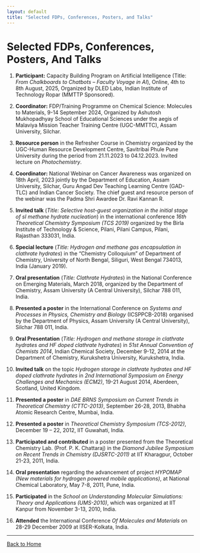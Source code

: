 ```yaml
---
layout: default
title: "Selected FDPs, Conferences, Posters, and Talks"
---
```


# Selected FDPs, Conferences, Posters, And Talks

1. **Participant:** Capacity Building Program on Artificial Intelligence (Title: *From Chalkboards to Chatbots – Faculty Voyage in AI*), Online, 4th to 8th August, 2025, Organized by DLED Labs, Indian Institute of Technology Ropar (MMTTP Sponsored).

2. **Coordinator:** FDP/Training Programme on Chemical Science: Molecules to Materials, 9-14 September 2024, Organized by Ashutosh Mukhopadhyay School of Educational Sciences under the aegis of Malaviya Mission Teacher Training Centre (UGC-MMTTC), Assam University, Silchar.

3. **Resource person** in the Refresher Course in Chemistry organized by the UGC-Human Resource Development Centre, Savitribai Phule Pune University during the period from 21.11.2023 to 04.12.2023. Invited lecture on *Photochemistry*.

4. **Coordinator:** National Webinar on Cancer Awareness was organized on 18th April, 2023 jointly by the Department of Education, Assam University, Silchar, Guru Angad Dev Teaching Learning Centre (GAD-TLC) and Indian Cancer Society. The chief guest and resource person of the webinar was the Padma Shri Awardee Dr. Ravi Kannan R.

5. **Invited talk** (*Title:* *Selective host-guest organization in the initial stage of sI methane hydrate nucleation*) in the international conference *16th Theoretical Chemistry Symposium (TCS 2019)* organized by the Birla Institute of Technology & Science, Pilani, Pilani Campus, Pilani, Rajasthan 333031, India.

6. **Special lecture** (*Title:* *Hydrogen and methane gas encapsulation in clathrate hydrates*) in the “Chemistry Colloquium” of Department of Chemistry, University of North Bengal, Siliguri, West Bengal 734013, India (January 2019).

7. **Oral presentation** (*Title:* *Clathrate Hydrates*) in the National Conference on Emerging Materials, March 2018, organized by the Department of Chemistry, Assam University (A Central University), Silchar 788 011, India.

8. **Presented a poster** in the International Conference on *Systems and Processes in Physics, Chemistry and Biology* (ICSPPCB-2018) organised by the Department of Physics, Assam University (A Central University), Silchar 788 011, India.

9. **Oral Presentation** (*Title:* *Hydrogen and methane storage in clathrate hydrates and HF doped clathrate hydrates*) in *51st Annual Convention of Chemists 2014*, Indian Chemical Society, December 9-12, 2014 at the Department of Chemistry, Kurukshetra University, Kurukshetra, India.

10. **Invited talk** on the topic *Hydrogen storage in clathrate hydrates and HF doped clathrate hydrates* in *2nd International Symposium on Energy Challenges and Mechanics (ECM2)*, 19-21 August 2014, Aberdeen, Scotland, United Kingdom.

11. **Presented a poster** in *DAE BRNS Symposium on Current Trends in Theoretical Chemistry (CTTC-2013)*, September 26-28, 2013, Bhabha Atomic Research Centre, Mumbai, India.

12. **Presented a poster** in *Theoretical Chemistry Symposium (TCS-2012)*, December 19 – 22, 2012, IIT Guwahati, India.

13. **Participated and contributed** in a poster presented from the Theoretical Chemistry Lab. (Prof. P. K. Chattaraj) in the *Diamond Jubilee Symposium on Recent Trends in Chemistry (DJSRTC-2011)* at IIT Kharagpur, October 21-23, 2011, India.

14. **Oral presentation** regarding the advancement of project *HYPOMAP (New materials for hydrogen powered mobile applications)*, at National Chemical Laboratory, May 7-8, 2011, Pune, India.

15. **Participated** in the *School on Understanding Molecular Simulations: Theory and Applications (UMS-2010)*, which was organized at IIT Kanpur from November 3-13, 2010, India.

16. **Attended** the International Conference *Of Molecules and Materials* on 28-29 December 2009 at IISER-Kolkata, India.
  

---

[Back to Home](index.md)
